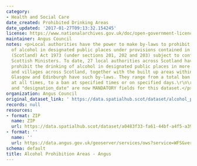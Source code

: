 ```yaml
---
category:
- Health and Social Care
date_created: Prohibited Drinking Areas
date_updated: '2017-01-27T09:13:32.154245'
license: https://www.nationalarchives.gov.uk/doc/open-government-licence/version/3/
maintainer: Angus Council
notes: <p>Local authorities have the power to make by-laws to prohibit the drinking
  of alcohol in designated public places under provisions contained in the Local Government
  (Scotland) Act 1973 (under sections 201, 202 and 203) subject to confirmation by
  Scottish Ministers. To date, 27 local authorities across Scotland have by-laws which
  prohibit the drinking of alcohol in designated public places in more than 480 towns
  and villages across Scotland, together with the built up areas within the city of
  Glasgow and Edinburgh have such by-laws. They range from a total ban on drinking
  at all times, to a ban at specified times or on specified days.\r\n\r\n"area_name"
  and "designation_date" are now MANDATORY fields for this dataset.</p>
organization: Angus Council
original_dataset_link: ' https://data.spatialhub.scot/dataset/alcohol_prohibition_areas-an'
records: null
resources:
- format: ZIP
  name: ZIP
  url: https://data.spatialhub.scot/dataset/a0483f33-fa61-44bf-a4f5-a399dffbef72/resource/6d1b714c-cb27-4cc5-b36a-847ca955b9ee/download/probibiteddrinkingareas.zip
- format: ''
  name: ''
  url: https://data.angus.gov.uk/geoserver/services/ows?service=WFS&version=1.0.0&request=GetFeature&typeName=services%3Aprohibited_drinking_areas&outputFormat=application%2Fjson
schema: default
title: Alcohol Prohibition Areas - Angus
---
```

